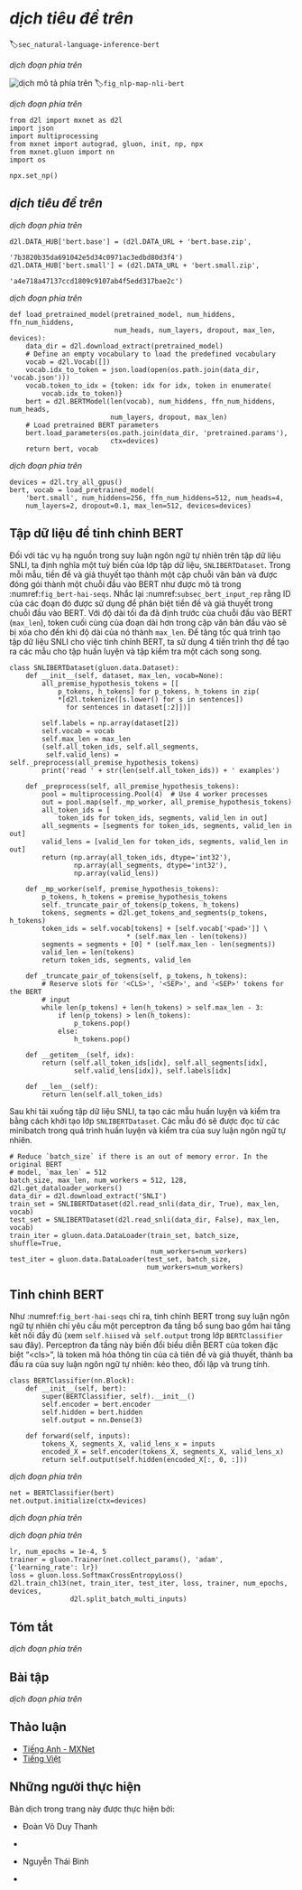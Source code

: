 <!-- ===================== Bắt đầu dịch Phần 1 ==================== -->
<!-- ========================================= REVISE - BẮT ĐẦU =================================== -->

<!--
# Natural Language Inference: Fine-Tuning BERT
-->

# *dịch tiêu đề trên*
:label:`sec_natural-language-inference-bert`


<!--
In earlier sections of this chapter, we have designed an attention-based architecture
(in :numref:`sec_natural-language-inference-attention`) for the natural language inference task
on the SNLI dataset (as described in :numref:`sec_natural-language-inference-and-dataset`).
Now we revisit this task by fine-tuning BERT.
As discussed in :numref:`sec_finetuning-bert`,
natural language inference is a sequence-level text pair classification problem,
and fine-tuning BERT only requires an additional MLP-based architecture, as illustrated in :numref:`fig_nlp-map-nli-bert`.
-->

*dịch đoạn phía trên*


<!--
![This section feeds pretrained BERT to an MLP-based architecture for natural language inference.](../img/nlp-map-nli-bert.svg)
-->

![*dịch mô tả phía trên*](../img/nlp-map-nli-bert.svg)
:label:`fig_nlp-map-nli-bert`


<!--
In this section, we will download a pretrained small version of BERT,
then fine-tune it for natural language inference on the SNLI dataset.
-->

*dịch đoạn phía trên*


```{.python .input  n=1}
from d2l import mxnet as d2l
import json
import multiprocessing
from mxnet import autograd, gluon, init, np, npx
from mxnet.gluon import nn
import os

npx.set_np()
```


<!--
## Loading Pretrained BERT
-->

## *dịch tiêu đề trên*


<!--
We have explained how to pretrain BERT on the WikiText-2 dataset in :numref:`sec_bert-dataset` and :numref:`sec_bert-pretraining`
(note that the original BERT model is pretrained on much bigger corpora).
As discussed in :numref:`sec_bert-pretraining`, the original BERT model has hundreds of millions of parameters.
In the following, we provide two versions of pretrained BERT:
"bert.base" is about as big as the original BERT base model that requires a lot of computational resources to fine-tune,
while "bert.small" is a small version to facilitate demonstration.
-->

*dịch đoạn phía trên*


```{.python .input  n=2}
d2l.DATA_HUB['bert.base'] = (d2l.DATA_URL + 'bert.base.zip',
                             '7b3820b35da691042e5d34c0971ac3edbd80d3f4')
d2l.DATA_HUB['bert.small'] = (d2l.DATA_URL + 'bert.small.zip',
                              'a4e718a47137ccd1809c9107ab4f5edd317bae2c')
```


<!--
Either pretrained BERT model contains a "vocab.json" file that defines the vocabulary set
and a "pretrained.params" file of the pretrained parameters.
We implement the following `load_pretrained_model` function to load pretrained BERT parameters.
-->

*dịch đoạn phía trên*


```{.python .input  n=3}
def load_pretrained_model(pretrained_model, num_hiddens, ffn_num_hiddens,
                          num_heads, num_layers, dropout, max_len, devices):
    data_dir = d2l.download_extract(pretrained_model)
    # Define an empty vocabulary to load the predefined vocabulary
    vocab = d2l.Vocab([])
    vocab.idx_to_token = json.load(open(os.path.join(data_dir, 'vocab.json')))
    vocab.token_to_idx = {token: idx for idx, token in enumerate(
        vocab.idx_to_token)}
    bert = d2l.BERTModel(len(vocab), num_hiddens, ffn_num_hiddens, num_heads, 
                         num_layers, dropout, max_len)
    # Load pretrained BERT parameters
    bert.load_parameters(os.path.join(data_dir, 'pretrained.params'),
                         ctx=devices)
    return bert, vocab
```


<!--
To facilitate demonstration on most of machines,
we will load and fine-tune the small version ("bert.small") of the pretrained BERT in this section.
In the exercise, we will show how to fine-tune the much larger "bert.base" to significantly improve the testing accuracy.
-->

*dịch đoạn phía trên*


```{.python .input  n=4}
devices = d2l.try_all_gpus()
bert, vocab = load_pretrained_model(
    'bert.small', num_hiddens=256, ffn_num_hiddens=512, num_heads=4,
    num_layers=2, dropout=0.1, max_len=512, devices=devices)
```

<!-- ===================== Kết thúc dịch Phần 1 ===================== -->

<!-- ===================== Bắt đầu dịch Phần 2 ===================== -->

<!--
## The Dataset for Fine-Tuning BERT
-->

## Tập dữ liệu để tinh chỉnh BERT


<!--
For the downstream task natural language inference on the SNLI dataset, we define a customized dataset class `SNLIBERTDataset`.
In each example, the premise and hypothesis form a pair of text sequence
and is packed into one BERT input sequence as depicted in :numref:`fig_bert-two-seqs`.
Recall :numref:`subsec_bert_input_rep` that segment IDs
are used to distinguish the premise and the hypothesis in a BERT input sequence.
With the predefined maximum length of a BERT input sequence (`max_len`),
the last token of the longer of the input text pair keeps getting removed until `max_len` is met.
To accelerate generation of the SNLI dataset for fine-tuning BERT,
we use 4 worker processes to generate training or testing examples in parallel.
-->

Đối với tác vụ hạ nguồn trong suy luận ngôn ngữ tự nhiên trên tập dữ liệu SNLI, ta định nghĩa một tuỳ biến của lớp tập dữ liệu, `SNLIBERTDataset`.
Trong mỗi mẫu, tiền đề và giả thuyết tạo thành một cặp chuỗi văn bản
và được đóng gói thành một chuỗi đầu vào BERT như được mô tả trong :numref:`fig_bert-hai-seqs`.
Nhắc lại :numref:`subsec_bert_input_rep` rằng ID của các đoạn đó
được sử dụng để phân biệt tiền đề và giả thuyết trong chuỗi đầu vào BERT.
Với độ dài tối đa đã định trước của chuỗi đầu vào BERT (`max_len`),
token cuối cùng của đoạn dài hơn trong cặp văn bản đầu vào sẽ bị xóa cho đến khi độ dài của nó thành `max_len`.
Để tăng tốc quá trình tạo tập dữ liệu SNLI cho việc tinh chỉnh BERT,
ta sử dụng 4 tiến trình thợ để tạo ra các mẫu cho tập huấn luyện và tập kiểm tra một cách song song.


```{.python .input  n=5}
class SNLIBERTDataset(gluon.data.Dataset):
    def __init__(self, dataset, max_len, vocab=None):
        all_premise_hypothesis_tokens = [[
            p_tokens, h_tokens] for p_tokens, h_tokens in zip(
            *[d2l.tokenize([s.lower() for s in sentences])
              for sentences in dataset[:2]])]
        
        self.labels = np.array(dataset[2])
        self.vocab = vocab
        self.max_len = max_len
        (self.all_token_ids, self.all_segments,
         self.valid_lens) = self._preprocess(all_premise_hypothesis_tokens)
        print('read ' + str(len(self.all_token_ids)) + ' examples')

    def _preprocess(self, all_premise_hypothesis_tokens):
        pool = multiprocessing.Pool(4)  # Use 4 worker processes
        out = pool.map(self._mp_worker, all_premise_hypothesis_tokens)
        all_token_ids = [
            token_ids for token_ids, segments, valid_len in out]
        all_segments = [segments for token_ids, segments, valid_len in out]
        valid_lens = [valid_len for token_ids, segments, valid_len in out]
        return (np.array(all_token_ids, dtype='int32'),
                np.array(all_segments, dtype='int32'), 
                np.array(valid_lens))

    def _mp_worker(self, premise_hypothesis_tokens):
        p_tokens, h_tokens = premise_hypothesis_tokens
        self._truncate_pair_of_tokens(p_tokens, h_tokens)
        tokens, segments = d2l.get_tokens_and_segments(p_tokens, h_tokens)
        token_ids = self.vocab[tokens] + [self.vocab['<pad>']] \
                             * (self.max_len - len(tokens))
        segments = segments + [0] * (self.max_len - len(segments))
        valid_len = len(tokens)
        return token_ids, segments, valid_len

    def _truncate_pair_of_tokens(self, p_tokens, h_tokens):
        # Reserve slots for '<CLS>', '<SEP>', and '<SEP>' tokens for the BERT
        # input
        while len(p_tokens) + len(h_tokens) > self.max_len - 3:
            if len(p_tokens) > len(h_tokens):
                p_tokens.pop()
            else:
                h_tokens.pop()

    def __getitem__(self, idx):
        return (self.all_token_ids[idx], self.all_segments[idx],
                self.valid_lens[idx]), self.labels[idx]

    def __len__(self):
        return len(self.all_token_ids)
```


<!--
After downloading the SNLI dataset, we generate training and testing examples
by instantiating the `SNLIBERTDataset` class.
Such examples will be read in minibatches during training and testing
of natural language inference.
-->

Sau khi tải xuống tập dữ liệu SNLI, ta tạo các mẫu huấn luyện và kiểm tra
bằng cách khởi tạo lớp `SNLIBERTDataset`.
Các mẫu đó sẽ được đọc từ các minibatch trong quá trình huấn luyện và kiểm tra
của suy luận ngôn ngữ tự nhiên.


```{.python .input  n=6}
# Reduce `batch_size` if there is an out of memory error. In the original BERT
# model, `max_len` = 512
batch_size, max_len, num_workers = 512, 128, d2l.get_dataloader_workers()
data_dir = d2l.download_extract('SNLI')
train_set = SNLIBERTDataset(d2l.read_snli(data_dir, True), max_len, vocab)
test_set = SNLIBERTDataset(d2l.read_snli(data_dir, False), max_len, vocab)
train_iter = gluon.data.DataLoader(train_set, batch_size, shuffle=True,
                                   num_workers=num_workers)
test_iter = gluon.data.DataLoader(test_set, batch_size,
                                  num_workers=num_workers)
```


<!--
## Fine-Tuning BERT
-->

## Tinh chỉnh BERT


<!--
As :numref:`fig_bert-two-seqs` indicates, fine-tuning BERT for natural language inference
requires only an extra MLP consisting of two fully-connected layers
(see `self.hidden` and `self.output` in the following `BERTClassifier` class).
This MLP transforms the BERT representation of the special “&lt;cls&gt;” token,
which encodes the information of both the premise and the hypothesis,
into three outputs of natural language inference:
entailment, contradiction, and neutral.
-->

Như :numref:`fig_bert-hai-seqs` chỉ ra, tinh chỉnh BERT trong suy luận ngôn ngữ tự nhiên
chỉ yêu cầu một perceptron đa tầng bổ sung bao gồm hai tầng kết nối đầy đủ
(xem `self.hiised` và` self.output` trong lớp `BERTClassifier` sau đây).
Perceptron đa tầng này biến đổi biểu diễn BERT của token đặc biệt “&lt;cls&gt;”,
là token mã hóa thông tin của cả tiên đề và giả thuyết,
thành ba đầu ra của suy luận ngôn ngữ tự nhiên:
kéo theo, đối lập và trung tính.


```{.python .input  n=7}
class BERTClassifier(nn.Block):
    def __init__(self, bert):
        super(BERTClassifier, self).__init__()
        self.encoder = bert.encoder
        self.hidden = bert.hidden
        self.output = nn.Dense(3)

    def forward(self, inputs):
        tokens_X, segments_X, valid_lens_x = inputs
        encoded_X = self.encoder(tokens_X, segments_X, valid_lens_x)
        return self.output(self.hidden(encoded_X[:, 0, :]))
```

<!-- ===================== Kết thúc dịch Phần 2 ===================== -->

<!-- ===================== Bắt đầu dịch Phần 3 ===================== -->

<!--
In the following, the pretrained BERT model `bert` is fed into the `BERTClassifier` instance `net` for the downstream application.
In common implementations of BERT fine-tuning, only the parameters of the output layer of the additional MLP (`net.output`) will be learned from scratch.
All the parameters of the pretrained BERT encoder (`net.encoder`) and the hidden layer of the additional MLP (net.hidden) will be fine-tuned.
-->

*dịch đoạn phía trên*


```{.python .input  n=8}
net = BERTClassifier(bert)
net.output.initialize(ctx=devices)
```


<!--
Recall that in :numref:`sec_bert` both the `MaskLM` class and the `NextSentencePred` class have parameters in their employed MLPs.
These parameters are part of those in the pretrained BERT model `bert`, and thus part of parameters in `net`.
However, such parameters are only for computing the masked language modeling loss and the next sentence prediction loss during pretraining.
These two loss functions are irrelevant to fine-tuning downstream applications, thus the parameters of the employed MLPs in 
`MaskLM` and `NextSentencePred` are not updated (staled) when BERT is fine-tuned.
-->

*dịch đoạn phía trên*


<!--
To allow parameters with stale gradients, the flag `ignore_stale_grad=True` is set in the `step` function of `d2l.train_batch_ch13`.
We use this function to train and evaluate the model `net` using the training set (`train_iter`) and the testing set (`test_iter`) of SNLI.
Due to the limited computational resources, the training and testing accuracy can be further improved: we leave its discussions in the exercises.
-->

*dịch đoạn phía trên*


```{.python .input  n=46}
lr, num_epochs = 1e-4, 5
trainer = gluon.Trainer(net.collect_params(), 'adam', {'learning_rate': lr})
loss = gluon.loss.SoftmaxCrossEntropyLoss()
d2l.train_ch13(net, train_iter, test_iter, loss, trainer, num_epochs, devices,
               d2l.split_batch_multi_inputs)
```

## Tóm tắt

<!--
* We can fine-tune the pretrained BERT model for downstream applications, such as natural language inference on the SNLI dataset.
* During fine-tuning, the BERT model becomes part of the model for the downstream application.
Parameters that are only related to pretraining loss will not be updated during fine-tuning. 
-->

*dịch đoạn phía trên*


## Bài tập

<!--
1. Fine-tune a much larger pretrained BERT model that is about as big as the original BERT base model if your computational resource allows. 
Set arguments in the `load_pretrained_model` function as: replacing 'bert.small' with 'bert.base', 
increasing values of `num_hiddens=256`, `ffn_num_hiddens=512`, `num_heads=4`, `num_layers=2` to `768`, `3072`, `12`, `12`, respectively. 
By increasing fine-tuning epochs (and possibly tuning other hyperparameters), can you get a testing accuracy higher than 0.86?
2. How to truncate a pair of sequences according to their ratio of length? 
Compare this pair truncation method and the one used in the `SNLIBERTDataset` class. What are their pros and cons?
-->

*dịch đoạn phía trên*


<!-- ===================== Kết thúc dịch Phần 3 ===================== -->
<!-- ========================================= REVISE - KẾT THÚC ===================================-->


## Thảo luận
* [Tiếng Anh - MXNet](https://discuss.d2l.ai/t/397)
* [Tiếng Việt](https://forum.machinelearningcoban.com/c/d2l)


## Những người thực hiện
Bản dịch trong trang này được thực hiện bởi:
<!--
Tác giả của mỗi Pull Request điền tên mình và tên những người review mà bạn thấy
hữu ích vào từng phần tương ứng. Mỗi dòng một tên, bắt đầu bằng dấu `*`.
Tên đầy đủ của các reviewer có thể được tìm thấy tại https://github.com/aivivn/d2l-vn/blob/master/docs/contributors_info.md
-->

* Đoàn Võ Duy Thanh
<!-- Phần 1 -->
* 

<!-- Phần 2 -->
* Nguyễn Thái Bình

<!-- Phần 3 -->
* 
